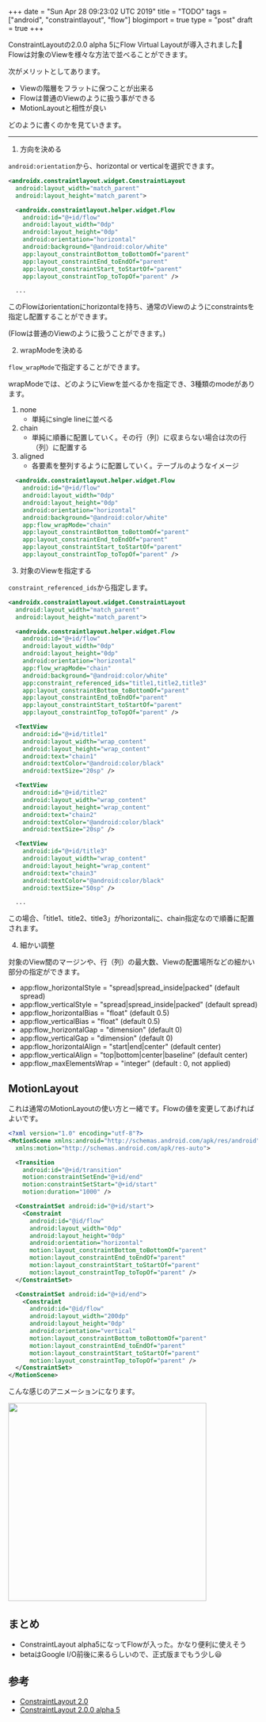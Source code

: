 +++
date = "Sun Apr 28 09:23:02 UTC 2019"
title = "TODO"
tags = ["android", "constraintlayout", "flow"]
blogimport = true
type = "post"
draft = true
+++

ConstraintLayoutの2.0.0 alpha 5にFlow Virtual Layoutが導入されました🎉
Flowは対象のViewを様々な方法で並べることができます。

次がメリットとしてあります。

- Viewの階層をフラットに保つことが出来る
- Flowは普通のViewのように扱う事ができる
- MotionLayoutと相性が良い

どのように書くのかを見ていきます。

---

1. 方向を決める

`android:orientation`から、horizontal or verticalを選択できます。

```xml
<androidx.constraintlayout.widget.ConstraintLayout
  android:layout_width="match_parent"
  android:layout_height="match_parent">

  <androidx.constraintlayout.helper.widget.Flow
    android:id="@+id/flow"
    android:layout_width="0dp"
    android:layout_height="0dp"
    android:orientation="horizontal"
    android:background="@android:color/white"
    app:layout_constraintBottom_toBottomOf="parent"
    app:layout_constraintEnd_toEndOf="parent"
    app:layout_constraintStart_toStartOf="parent"
    app:layout_constraintTop_toTopOf="parent" />

  ...
```

このFlowはorientationにhorizontalを持ち、通常のViewのようにconstraintsを指定し配置することができます。

(Flowは普通のViewのように扱うことができます。)

2. wrapModeを決める

`flow_wrapMode`で指定することができます。

wrapModeでは、どのようにViewを並べるかを指定でき、3種類のmodeがあります。

1. none
    - 単純にsingle lineに並べる
2. chain
    - 単純に順番に配置していく。その行（列）に収まらない場合は次の行（列）に配置する
3. aligned
    - 各要素を整列するように配置していく。テーブルのようなイメージ

```xml
  <androidx.constraintlayout.helper.widget.Flow
    android:id="@+id/flow"
    android:layout_width="0dp"
    android:layout_height="0dp"
    android:orientation="horizontal"
    android:background="@android:color/white"
    app:flow_wrapMode="chain"
    app:layout_constraintBottom_toBottomOf="parent"
    app:layout_constraintEnd_toEndOf="parent"
    app:layout_constraintStart_toStartOf="parent"
    app:layout_constraintTop_toTopOf="parent" />
```

3. 対象のViewを指定する

`constraint_referenced_ids`から指定します。

```xml
<androidx.constraintlayout.widget.ConstraintLayout
  android:layout_width="match_parent"
  android:layout_height="match_parent">

  <androidx.constraintlayout.helper.widget.Flow
    android:id="@+id/flow"
    android:layout_width="0dp"
    android:layout_height="0dp"
    android:orientation="horizontal"
    app:flow_wrapMode="chain"
    android:background="@android:color/white"
    app:constraint_referenced_ids="title1,title2,title3"
    app:layout_constraintBottom_toBottomOf="parent"
    app:layout_constraintEnd_toEndOf="parent"
    app:layout_constraintStart_toStartOf="parent"
    app:layout_constraintTop_toTopOf="parent" />

  <TextView
    android:id="@+id/title1"
    android:layout_width="wrap_content"
    android:layout_height="wrap_content"
    android:text="chain1"
    android:textColor="@android:color/black"
    android:textSize="20sp" />

  <TextView
    android:id="@+id/title2"
    android:layout_width="wrap_content"
    android:layout_height="wrap_content"
    android:text="chain2"
    android:textColor="@android:color/black"
    android:textSize="20sp" />

  <TextView
    android:id="@+id/title3"
    android:layout_width="wrap_content"
    android:layout_height="wrap_content"
    android:text="chain3"
    android:textColor="@android:color/black"
    android:textSize="50sp" />

  ...
```

この場合、「title1、title2、title3」がhorizontalに、chain指定なので順番に配置されます。

4. 細かい調整

対象のView間のマージンや、行（列）の最大数、Viewの配置場所などの細かい部分の指定ができます。

- app:flow_horizontalStyle = "spread|spread_inside|packed" (default spread)
- app:flow_verticalStyle = "spread|spread_inside|packed" (default spread)
- app:flow_horizontalBias = "float" (default 0.5)
- app:flow_verticalBias = "float" (default 0.5)
- app:flow_horizontalGap = "dimension" (default 0)
- app:flow_verticalGap = "dimension" (default 0)
- app:flow_horizontalAlign = "start|end|center" (default center)
- app:flow_verticalAlign = "top|bottom|center|baseline” (default center)
- app:flow_maxElementsWrap = "integer" (default : 0, not applied)

## MotionLayout

これは通常のMotionLayoutの使い方と一緒です。Flowの値を変更してあげればよいです。

```xml
<?xml version="1.0" encoding="utf-8"?>
<MotionScene xmlns:android="http://schemas.android.com/apk/res/android"
  xmlns:motion="http://schemas.android.com/apk/res-auto">

  <Transition
    android:id="@+id/transition"
    motion:constraintSetEnd="@+id/end"
    motion:constraintSetStart="@+id/start"
    motion:duration="1000" />

  <ConstraintSet android:id="@+id/start">
    <Constraint
      android:id="@id/flow"
      android:layout_width="0dp"
      android:layout_height="0dp"
      android:orientation="horizontal"
      motion:layout_constraintBottom_toBottomOf="parent"
      motion:layout_constraintEnd_toEndOf="parent"
      motion:layout_constraintStart_toStartOf="parent"
      motion:layout_constraintTop_toTopOf="parent" />
  </ConstraintSet>

  <ConstraintSet android:id="@+id/end">
    <Constraint
      android:id="@id/flow"
      android:layout_width="200dp"
      android:layout_height="0dp"
      android:orientation="vertical"
      motion:layout_constraintBottom_toBottomOf="parent"
      motion:layout_constraintEnd_toEndOf="parent"
      motion:layout_constraintStart_toStartOf="parent"
      motion:layout_constraintTop_toTopOf="parent" />
  </ConstraintSet>
</MotionScene>
```

こんな感じのアニメーションになります。

<img src="https://lh3.googleusercontent.com/qn9Xbhr9pqrmsJEzQ2YfhzSnJS1I9HpR_s6_UrCSxoqRHQQQ32unFB3G4ls72OuMLuIclSZ89-8=w246-h437-no" width=400>

## まとめ

- ConstraintLayout alpha5になってFlowが入った。かなり便利に使えそう
- betaはGoogle I/O前後に来るらしいので、正式版までもう少し😃

## 参考

- [ConstraintLayout 2.0](https://speakerdeck.com/camaelon/constraintlayout-2-dot-0)
- [ConstraintLayout 2.0.0 alpha 5](https://androidstudio.googleblog.com/2019/04/constraintlayout-200-alpha-5.html)
